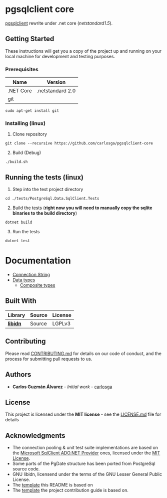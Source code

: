# pgsqlclient core

[pgsqlclient](https://github.com/carlosga/pgsqlclient) rewrite under .net core (*netstandard1.5*).

## Getting Started

These instructions will get you a copy of the project up and running on your local machine for development and testing purposes.

### Prerequisites

| Name      | Version          |
|-----------|------------------|
| .NET Core | .netstandard 2.0 |
| git       |                  |

```
sudo apt-get install git
```

### Installing (linux)

1. Clone repository

```
git clone --recursive https://github.com/carlosga/pgsqlclient-core
```

2. Build (Debug)

```
./build.sh
```

## Running the tests (linux)

1. Step into the test project directory

```
cd ./tests/PostgreSql.Data.SqlClient.Tests
```

2. Build the tests (**right now you will need to manually copy the sqlite binaries to the build directory**)

```
dotnet build
```

3. Run the tests

```
dotnet test
```

# Documentation

* [Connection String](docs/connection-string.md)
* [Data types](docs/data-types.md)
   * [Composite types](docs/composite-bindings.md)

## Built With

| Library                                           | Source | License |
|---------------------------------------------------|--------|---------|
| [**libidn**](http://www.gnu.org/software/libidn/) | Source | LGPLv3  |

## Contributing

Please read [CONTRIBUTING.md](https://gist.github.com/PurpleBooth/b24679402957c63ec426) for details on our code of conduct, and the process for submitting pull requests to us.

## Authors

* **Carlos Guzmán Álvarez** - *Initial work* - [carlosga](https://gitlab.com/carlosga)

## License

This project is licensed under the **MIT license** - see the [LICENSE.md](license.md) file for details

## Acknowledgments

* The connection pooling & unit test suite implementations are based on the [Microsoft SqlClient ADO.NET Provider](https://github.com/dotnet/corefx) ones, licensed under the [MIT License](https://github.com/dotnet/corefx/blob/master/LICENSE).
* Some parts of the PgDate structure has been ported from PostgreSql source code.
* GNU libidn, licensend under the terms of the GNU Lesser General Public License.
* The [template](https://gist.github.com/PurpleBooth/109311bb0361f32d87a2) this README is based on
* The [template](https://gist.githubusercontent.com/PurpleBooth/b24679402957c63ec426/raw/5c4f62c1e50c1e6654e76e873aba3df2b0cdeea2/Good-CONTRIBUTING.md-template.md) the project contribution guide is based on.
